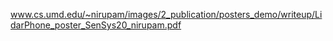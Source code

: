 www.cs.umd.edu/~nirupam/images/2_publication/posters_demo/writeup/LidarPhone_poster_SenSys20_nirupam.pdf